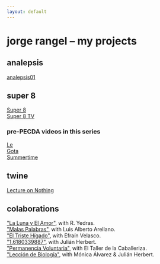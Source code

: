 ```yaml
---
layout: default
---
```


# jorge rangel – my projects

## analepsis

[analepsis01](https://www.youtube.com/watch?v=X90kBpaTwL8)

## super 8

[Super 8](http://super8.jrangel.net)  
[Super 8 TV](super8tv.html)  

### pre-PECDA videos in this series

[Le](https://vimeo.com/64741257)  
[Gota](https://vimeo.com/100379907)  
[Summertime](https://vimeo.com/116725751)

## twine

[Lecture on Nothing](twine/nothing.html)

## colaborations

["La Luna y El Amor"](https://www.youtube.com/watch?v=XAXxDKqQ2fM), with R. Yedras.  
["Malas Palabras"](https://vimeo.com/31437957), with Luis Alberto Arellano.  
["El Triste Hígado"](https://vimeo.com/39122549), with Efraín Velasco.  
["1.6180339887"](https://vimeo.com/39391488), with Julián Herbert.  
["Permanencia Voluntaria"](https://vimeo.com/39743397), with El Taller de la Caballeriza.  
["Lección de Biología"](https://www.youtube.com/watch?v=5aI3PoWOjoE), with Mónica Álvarez & Julián Herbert.

